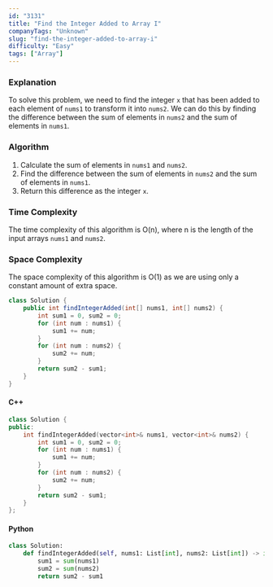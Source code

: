 ```yaml
---
id: "3131"
title: "Find the Integer Added to Array I"
companyTags: "Unknown"
slug: "find-the-integer-added-to-array-i"
difficulty: "Easy"
tags: ["Array"]
---
```


### Explanation
To solve this problem, we need to find the integer `x` that has been added to each element of `nums1` to transform it into `nums2`. We can do this by finding the difference between the sum of elements in `nums2` and the sum of elements in `nums1`.

### Algorithm
1. Calculate the sum of elements in `nums1` and `nums2`.
2. Find the difference between the sum of elements in `nums2` and the sum of elements in `nums1`.
3. Return this difference as the integer `x`.

### Time Complexity
The time complexity of this algorithm is O(n), where n is the length of the input arrays `nums1` and `nums2`.

### Space Complexity
The space complexity of this algorithm is O(1) as we are using only a constant amount of extra space.

```java
class Solution {
    public int findIntegerAdded(int[] nums1, int[] nums2) {
        int sum1 = 0, sum2 = 0;
        for (int num : nums1) {
            sum1 += num;
        }
        for (int num : nums2) {
            sum2 += num;
        }
        return sum2 - sum1;
    }
}
```

#### C++
```cpp
class Solution {
public:
    int findIntegerAdded(vector<int>& nums1, vector<int>& nums2) {
        int sum1 = 0, sum2 = 0;
        for (int num : nums1) {
            sum1 += num;
        }
        for (int num : nums2) {
            sum2 += num;
        }
        return sum2 - sum1;
    }
};
```

#### Python
```python
class Solution:
    def findIntegerAdded(self, nums1: List[int], nums2: List[int]) -> int:
        sum1 = sum(nums1)
        sum2 = sum(nums2)
        return sum2 - sum1
```